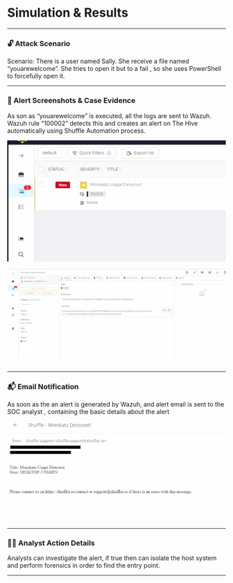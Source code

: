# Simulation & Results

---

### 🔓 **Attack Scenario**

Scenario: There is a user named Sally. She receive a file named “youarewelcome”. She tries to open it but to a fail , so she uses PowerShell to forcefully open it. 

---

### 📸 Alert Screenshots & Case Evidence

As son as “youarewelcome” is executed, all the logs are sent to Wazuh. Wazuh rule “100002” detects this and creates an alert on The Hive automatically using Shuffle Automation process.

![image.png](media/Simulation%20&%20Results%201d17b769b25a80b28cc7cf942fd715b3/image.png)

![Capture.PNG](media/Simulation%20&%20Results%201d17b769b25a80b28cc7cf942fd715b3/Capture.png)

---

### 📬 Email Notification

As soon as the an alert is generated by Wazuh, and alert email is sent to the SOC analyst , containing the basic details about the alert 

![2.PNG](media/Simulation%20&%20Results%201d17b769b25a80b28cc7cf942fd715b3/2.png)

---

### 🧑‍💻 Analyst Action Details

Analysts can investigate the alert, if true then can isolate the host system and perform forensics in order to find the entry point.

---
